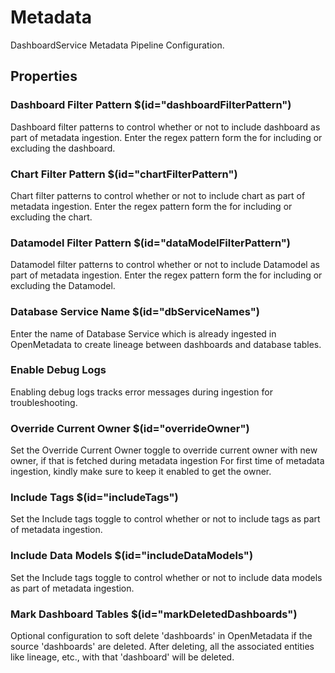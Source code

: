 # Metadata

DashboardService Metadata Pipeline Configuration.

## Properties

### Dashboard Filter Pattern $(id="dashboardFilterPattern")

Dashboard filter patterns to control whether or not to include dashboard as part of metadata ingestion. Enter the regex pattern form the for including or excluding the dashboard.

### Chart Filter Pattern $(id="chartFilterPattern")

Chart filter patterns to control whether or not to include chart as part of metadata ingestion. Enter the regex pattern form the for including or excluding the chart.

### Datamodel Filter Pattern $(id="dataModelFilterPattern")

Datamodel filter patterns to control whether or not to include Datamodel as part of metadata ingestion. Enter the regex pattern form the for including or excluding the Datamodel.

### Database Service Name $(id="dbServiceNames")

Enter the name of Database Service which is already ingested in OpenMetadata to create lineage between dashboards and database tables.

### Enable Debug Logs

Enabling debug logs tracks error messages during ingestion for troubleshooting.

### Override Current Owner $(id="overrideOwner")

Set the Override Current Owner toggle to override current owner with new owner, if that is fetched during metadata ingestion For first time of metadata ingestion, kindly make sure to keep it enabled to get the owner.

### Include Tags  $(id="includeTags")

Set the Include tags toggle to control whether or not to include tags as part of metadata ingestion.    

### Include Data Models $(id="includeDataModels")

Set the Include tags toggle to control whether or not to include data models as part of metadata ingestion.    

### Mark Dashboard Tables $(id="markDeletedDashboards")

Optional configuration to soft delete 'dashboards' in OpenMetadata if the source 'dashboards' are deleted. After deleting, all the associated entities like lineage, etc., with that 'dashboard' will be deleted.